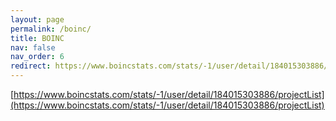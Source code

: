 ```yaml
---
layout: page
permalink: /boinc/
title: BOINC
nav: false
nav_order: 6
redirect: https://www.boincstats.com/stats/-1/user/detail/184015303886/projectList
---
```


[https://www.boincstats.com/stats/-1/user/detail/184015303886/projectList](https://www.boincstats.com/stats/-1/user/detail/184015303886/projectList)

